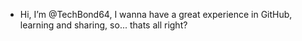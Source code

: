 - Hi, I’m @TechBond64, I wanna have a great experience in GitHub, learning and sharing, so... thats all right?
